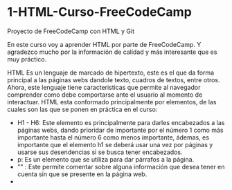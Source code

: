 # 1-HTML-Curso-FreeCodeCamp
Proyecto de FreeCodeCamp con HTML y Git

En este curso voy a aprender HTML por parte de FreeCodeCamp. Y agradezco mucho por la información de calidad y más interesante que es muy práctico.

HTML
Es un lenguaje de marcado de hipertexto, este es el que da forma principal a las páginas webs dandole texto, cuadros de textos, entre otros. 
Ahora, este lenguaje tiene caracteristicas que permite al navegador comprender como debe comportarse ante el usuario al momento de interactuar.
HTML esta conformado principalmente por elementos, de las cuales son las que se ponen en práctica en el curso:
- H1 - H6: Este elemento es principalmente para darles encabezados a las páginas webs, dando prioridar de importante por el número 1 como más importante hasta el número 6 como menos importante, ádemas, es importante que el elemento h1 se deberá usar una vez por páginas y usarse sus desendencias si se busca tener encabezados.
- p: Es un elemento que se utiliza para dar párrafos a la página.
- "<!-- -->" : Este permite comentar sobre alguna información que desea tener en cuenta sin que se presente en la página web.
- 
